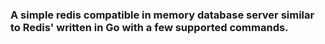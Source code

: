 ### A simple redis compatible in memory database server similar to Redis' written in Go with a few supported commands.

